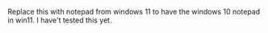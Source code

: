 
Replace this with notepad from windows 11 to have the windows 10 notepad in win11.
 I have't tested this yet.
